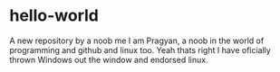 # hello-world
A new repository by a noob me
I am Pragyan, a noob in the world of programming and github and linux too. Yeah thats right I have oficially thrown Windows out the window and endorsed linux.
